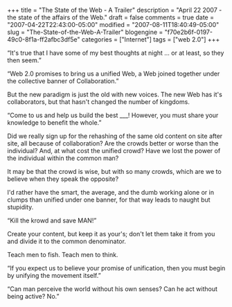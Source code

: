 +++
title = "The State of the Web - A Trailer"
description = "April 22 2007 - the state of the affairs of the Web."
draft = false
comments = true
date = "2007-04-22T22:43:00-05:00"
modified = "2007-08-11T18:40:49-05:00"
slug = "The-State-of-the-Web-A-Trailer"
blogengine = "f70e2b6f-0197-49c0-8f1a-ff2afbc3df5e"
categories = ["Internet"]
tags = ["web 2.0"]
+++

<p>
&ldquo;It&#39;s true that I have some of my best thoughts at night ... or at least, so they then seem.&rdquo;
</p>
<!--more-->
<p>
&ldquo;Web 2.0 promises to bring us a unified Web, a Web joined together under the collective banner of Collaboration.&rdquo;
</p>
<!--adsense-->
<p>
But the new paradigm is just the old with new voices. The new Web has it&#39;s collaborators, but that hasn&#39;t changed the number of kingdoms.
</p>
<p>
&ldquo;Come to us and help us build the best ___! However, you must share your knowledge to benefit the whole.&rdquo;
</p>
<p>
Did we really sign up for the rehashing of the same old content on site after site, all because of collaboration? Are the crowds better or worse than the individual? And, at what cost the unified crowd? Have we lost the power of the individual within the common man?
</p>
<p>
It may be that the crowd is wise, but with so many crowds, which are we to believe when they speak the opposite?
</p>
<p>
I&#39;d rather have the smart, the average, and the dumb working alone or in clumps than unified under one banner, for that way leads to naught but stupidity.
</p>
<p>
&ldquo;Kill the krowd and save MAN!&rdquo;
</p>
<p>
Create your content, but keep it as your&#39;s; don&#39;t let them take it from you and divide it to the common denominator.
</p>
<p>
Teach men to fish. Teach men to think.
</p>
<p>
&ldquo;If you expect us to believe your promise of unification, then you must begin by unifying the movement itself.&rdquo;
</p>
<p>
&ldquo;Can man perceive the world without his own senses? Can he act without being active?  No.&rdquo;
</p>

